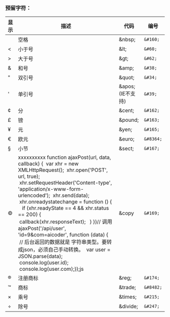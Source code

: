 ### **预留字符：**

| 显示     | 描述                                                         | 代码              | 编号      |
| -------- | ------------------------------------------------------------ | ----------------- | --------- |
|          | 空格                                                         | \&nbsp;           | `&#160;`  |
| <        | 小于号                                                       | \&lt;             | `&#60;`   |
| >        | 大于号                                                       | \&gt;             | `&#62;`   |
| &        | 和号                                                         | \&amp;            | `&#38;`   |
| "        | 双引号                                                       | \&quot;           | `&#34;`   |
| '        | 单引号                                                       | \&apos;(IE不支持) | `&#39;`   |
| &cent;   | 分                                                           | \&cent;           | `&#162;`  |
| &pound;  | 镑                                                           | \&pound;          | `&#163;`  |
| &yen;    | 元                                                           | \&yen;            | `&#165;`  |
| &euro;   | 欧元                                                         | \&euro;           | `&#8364;` |
| &sect;   | 小节                                                         | \&sect;           | `&#167;`  |
| &copy;   | xxxxxxxxxx function ajaxPost(url, data, callback) {  var xhr = new XMLHttpRequest();  xhr.open('POST', url, true);  xhr.setRequestHeader('Content-type', 'application/x-www-form-urlencoded');  xhr.send(data);​  xhr.onreadystatechange = function () {    if (xhr.readyState == 4 && xhr.status == 200) {      callback(xhr.responseText);    }  }}​// 调用ajaxPost('/api/user', 'id=9&com=aicoder', function (data) {  // 后台返回的数据就是 字符串类型。要转成json，必须自己手动转换。  var user = JSON.parse(data);  console.log(user.id);  console.log(user.com);});js | \&copy            | `&#169;`  |
| &reg;    | 注册商标                                                     | \&reg;            | `&#174;`  |
| &trade;  | 商标                                                         | \&trade;          | `&#8482;` |
| &times;  | 乘号                                                         | \&times;          | `&#215;`  |
| &divide; | 除号                                                         | \&divide;         | `&#247;`  |

